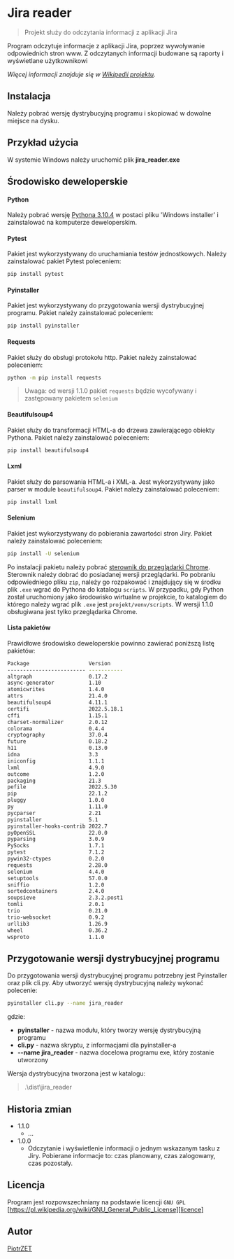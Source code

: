 # Jira reader
> Projekt służy do odczytania informacji z aplikacji Jira

Program odczytuje informacje z aplikacji Jira, poprzez wywoływanie odpowiednich stron www. Z odczytanych informacji
budowane są raporty i wyświetlane użytkownikowi

_Więcej informacji znajduje się w [Wikipedii projektu][wiki]._

## Instalacja
Należy pobrać wersję dystrybucyjną programu i skopiować w dowolne miejsce na dysku. 

## Przykład użycia
W systemie Windows należy uruchomić plik **jira_reader.exe**

## Środowisko deweloperskie
#### Python
Należy pobrać wersję [Pythona 3.10.4][python-version] w postaci pliku 'Windows installer' i zainstalować na komputerze deweloperskim.
#### Pytest
Pakiet jest wykorzystywany do uruchamiania testów jednostkowych. Należy zainstalować pakiet Pytest poleceniem:
```sh
pip install pytest
```
#### Pyinstaller
Pakiet jest wykorzystywany do przygotowania wersji dystrybucyjnej programu. Pakiet należy zainstalować poleceniem:
```sh
pip install pyinstaller
```
#### Requests
Pakiet służy do obsługi protokołu http. Pakiet należy zainstalować poleceniem:
```sh
python -m pip install requests
```
> Uwaga: od wersji 1.1.0 pakiet `requests` będzie wycofywany i zastępowany pakietem `selenium`
#### Beautifulsoup4
Pakiet służy do transformacji HTML-a do drzewa zawierającego obiekty Pythona. Pakiet należy zainstalować poleceniem:
```sh
pip install beautifulsoup4
```
#### Lxml
Pakiet służy do parsowania HTML-a i XML-a. Jest wykorzystywany jako parser w module `beautifulsoup4`. Pakiet należy
zainstalować poleceniem:
```sh 
pip install lxml
```
#### Selenium
Pakiet jest wykorzystywany do pobierania zawartości stron Jiry. Pakiet należy zainstalować poleceniem:
```sh
pip install -U selenium
```
Po instalacji pakietu należy pobrać [sterownik do przeglądarki Chrome][chromium-driver]. Sterownik należy dobrać do
posiadanej wersji przeglądarki.
Po pobraniu odpowiedniego pliku `zip`, należy go rozpakować i znajdujący się w środku plik `.exe` wgrać do Pythona do 
katalogu `scripts`. W przypadku, gdy Python został uruchomiony jako środowisko wirtualne w projekcie, to katalogiem do
którego należy wgrać plik `.exe` jest `projekt/venv/scripts`.
W wersji 1.1.0 obsługiwana jest tylko przeglądarka Chrome.
#### Lista pakietów
Prawidłowe środowisko deweloperskie powinno zawierać poniższą listę pakietów:
```sh
Package                   Version
------------------------- -----------
altgraph                  0.17.2
async-generator           1.10
atomicwrites              1.4.0
attrs                     21.4.0
beautifulsoup4            4.11.1
certifi                   2022.5.18.1
cffi                      1.15.1
charset-normalizer        2.0.12
colorama                  0.4.4
cryptography              37.0.4
future                    0.18.2
h11                       0.13.0
idna                      3.3
iniconfig                 1.1.1
lxml                      4.9.0
outcome                   1.2.0
packaging                 21.3
pefile                    2022.5.30
pip                       22.1.2
pluggy                    1.0.0
py                        1.11.0
pycparser                 2.21
pyinstaller               5.1
pyinstaller-hooks-contrib 2022.7
pyOpenSSL                 22.0.0
pyparsing                 3.0.9
PySocks                   1.7.1
pytest                    7.1.2
pywin32-ctypes            0.2.0
requests                  2.28.0
selenium                  4.4.0
setuptools                57.0.0
sniffio                   1.2.0
sortedcontainers          2.4.0
soupsieve                 2.3.2.post1
tomli                     2.0.1
trio                      0.21.0
trio-websocket            0.9.2
urllib3                   1.26.9
wheel                     0.36.2
wsproto                   1.1.0
```

## Przygotowanie wersji dystrybucyjnej programu
Do przygotowania wersji dystrybucyjnej programu potrzebny jest Pyinstaller oraz plik cli.py.
Aby utworzyć wersję dystrybucyjną należy wykonać polecenie:
```sh
pyinstaller cli.py --name jira_reader
```
gdzie:
- **pyinstaller** - nazwa modułu, który tworzy wersję dystrybucyjną programu
- **cli.py** - nazwa skryptu, z informacjami dla pyinstaller-a
- **--name jira_reader** - nazwa docelowa programu exe, który zostanie utworzony

Wersja dystrybucyjna tworzona jest w katalogu:
> .\dist\jira_reader


## Historia zmian

* 1.1.0
  * ...
* 1.0.0
    * Odczytanie i wyświetlenie informacji o jednym wskazanym tasku z Jiry. Pobierane informacje to: czas planowany,
  czas zalogowany, czas pozostały.

## Licencja

Program jest rozpowszechniany na podstawie licencji ``GNU GPL`` 
[https://pl.wikipedia.org/wiki/GNU_General_Public_License][licence]

## Autor

[PiotrZET][mail]

<!-- Markdown link & img dfn's -->
[wiki]: https://github.com/ZalewskiPiotr/jira_reader/wiki
[licence]: https://pl.wikipedia.org/wiki/GNU_General_Public_License
[python-version]: https://www.python.org/downloads/release/python-3104/
[chromium-driver]: https://chromedriver.chromium.org/downloads
[mail]: mailto:1piotrzalewski@gmail.com